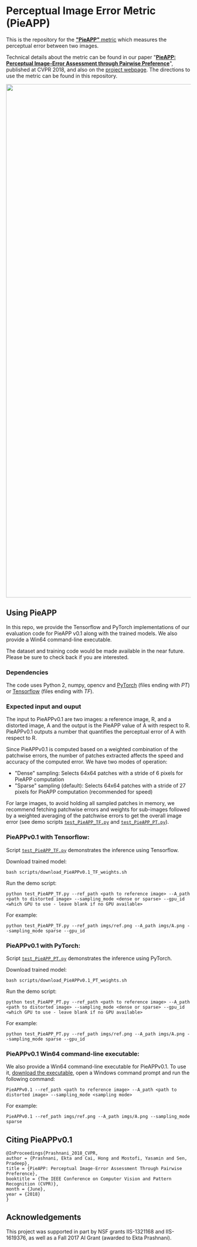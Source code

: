 # Perceptual Image Error Metric (PieAPP)
This is the repository for the [**"PieAPP"** metric](http://cvc.ucsb.edu/graphics/Papers/CVPR2018_PieAPP/) which measures the perceptual error between two images. 

Technical details about the metric can be found in our paper "**[PieAPP: Perceptual Image-Error Assessment through Pairwise Preference](https://prashnani.github.io/index_files/Prashnani_CVPR_2018_PieAPP_paper.pdf)**", published at CVPR 2018, and also on the [project webpage](http://cvc.ucsb.edu/graphics/Papers/CVPR2018_PieAPP/). The directions to use the metric can be found in this repository.

<img src='imgs/teaser_PieAPPv0.1.png' width=1400>

## Using PieAPP
In this repo, we provide the Tensorflow and PyTorch implementations of our evaluation code for PieAPP v0.1 along with the trained models. We also provide a Win64 command-line executable. 

The dataset and training code would be made available in the near future. Please be sure to check back if you are interested.

### Dependencies
The code uses Python 2, numpy, opencv and [PyTorch](https://pytorch.org/) (files ending with _PT_) or [Tensorflow](https://www.tensorflow.org/versions/r1.4/) (files ending with _TF_).

### Expected input and ouput
The input to PieAPPv0.1 are two images: a reference image, R, and a distorted image, A and the output is the PieAPP value of A with respect to R. PieAPPv0.1 outputs a number that quantifies the perceptual error of A with respect to R. 

Since PieAPPv0.1 is computed based on a weighted combination of the patchwise errors, the number of patches extracted affects the speed and accuracy of the computed error. We have two modes of operation: 
- "Dense" sampling: Selects 64x64 patches with a stride of 6 pixels for PieAPP computation 
- "Sparse" sampling (default): Selects 64x64 patches with a stride of 27 pixels for PieAPP computation (recommended for speed)

For large images, to avoid holding all sampled patches in memory, we recommend fetching patchwise errors and weights for sub-images followed by a weighted averaging of the patchwise errors to get the overall image error (see demo scripts [`test_PieAPP_TF.py`](test_PieAPP_TF.py) and [`test_PieAPP_PT.py`](test_PieAPP_PT.py)).
 

### PieAPPv0.1 with Tensorflow: 
Script [`test_PieAPP_TF.py`](test_PieAPP_TF.py) demonstrates the inference using Tensorflow. 

Download trained model: 
    
    bash scripts/download_PieAPPv0.1_TF_weights.sh

Run the demo script:
    
    python test_PieAPP_TF.py --ref_path <path to reference image> --A_path <path to distorted image> --sampling_mode <dense or sparse> --gpu_id <which GPU to use - leave blank if no GPU available>
                
For example:
	
	python test_PieAPP_TF.py --ref_path imgs/ref.png --A_path imgs/A.png --sampling_mode sparse --gpu_id 
	


### PieAPPv0.1 with PyTorch:  
Script [`test_PieAPP_PT.py`](test_PieAPP_PT.py) demonstrates the inference using PyTorch. 

Download trained model: 
    
    bash scripts/download_PieAPPv0.1_PT_weights.sh

Run the demo script:
    
    python test_PieAPP_PT.py --ref_path <path to reference image> --A_path <path to distorted image> --sampling_mode <dense or sparse> --gpu_id <which GPU to use - leave blank if no GPU available>

For example:
	
	python test_PieAPP_PT.py --ref_path imgs/ref.png --A_path imgs/A.png --sampling_mode sparse --gpu_id 
	

### PieAPPv0.1 Win64 command-line executable:
We also provide a Win64 command-line executable for PieAPPv0.1. To use it, [download the executable](https://www.ece.ucsb.edu/~ekta/projects/PieAPPv0.1/PieAPPv0.1_win64_exe.zip), open a Windows command prompt and run the following command:
	
	PieAPPv0.1 --ref_path <path to reference image> --A_path <path to distorted image> --sampling_mode <sampling mode>

For example:
	
	PieAPPv0.1 --ref_path imgs/ref.png --A_path imgs/A.png --sampling_mode sparse

## Citing PieAPPv0.1
    @InProceedings{Prashnani_2018_CVPR,
    author = {Prashnani, Ekta and Cai, Hong and Mostofi, Yasamin and Sen, Pradeep},
    title = {PieAPP: Perceptual Image-Error Assessment Through Pairwise Preference},
    booktitle = {The IEEE Conference on Computer Vision and Pattern Recognition (CVPR)},
    month = {June},
    year = {2018}
    }

## Acknowledgements
This project was supported in part by NSF grants IIS-1321168 and IIS-1619376, as well as a Fall 2017 AI Grant (awarded to Ekta Prashnani).
